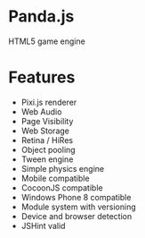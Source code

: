 Panda.js
========

HTML5 game engine

# Features

- Pixi.js renderer
- Web Audio
- Page Visibility
- Web Storage
- Retina / HiRes
- Object pooling
- Tween engine
- Simple physics engine
- Mobile compatible
- CocoonJS compatible
- Windows Phone 8 compatible
- Module system with versioning
- Device and browser detection
- JSHint valid

